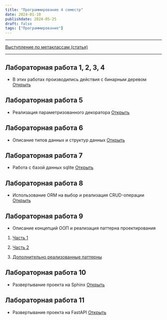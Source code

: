 ```yaml
---
title: "Программирование 4 семестр"
date: 2024-01-10
publishdate: 2024-05-25
draft: false
tags: ["Программирование"]
---
```


---

[Выступление по метаклассам (статья)](https://habr.com/ru/articles/811315/)

---

## Лабораторная работа 1, 2, 3, 4
* В этих работах производились действия с бинарным деревом
[Открыть](https://replit.com/@thebrrr2505/binarytree)

## Лабораторная работа 5
* Реализация параметризованного декоратора
[Открыть](https://replit.com/@thebrrr2505/labwork5)

## Лабораторная работа 6
* Описание типов данных и структур данных
[Открыть](https://replit.com/@thebrrr2505/labwork6#readme.md)

## Лабораторная работа 7
* Работа с базой данных sqlite
[Открыть](https://replit.com/@thebrrr2505/labwork71#main.py)

## Лабораторная работа 8
* Использование ORM на выбор и реализация CRUD-операции
[Открыть](https://replit.com/@thebrrr2505/labwork8)

## Лабораторная работа 9
* Описание концепций ООП и реализация паттерна проектирования
1. [Часть 1](https://replit.com/@thebrrr2505/labwork9)
2. [Часть 2](https://replit.com/@thebrrr2505/labwork92#Proxy.md)

3. [Дополнительно реализованные паттерны](https://replit.com/@thebrrr2505/designpatterns)

## Лабораторная работа 10
* Развертывание проекта на Sphinx
[Открыть](https://replit.com/@thebrrr2505/labwork10#readme.md)

## Лабораторная работа 11
* Развертывание проекта на FastAPI
[Открыть](https://replit.com/@thebrrr2505/labwork11)

